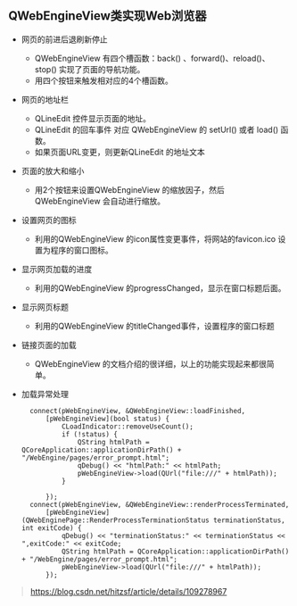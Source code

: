 ## QWebEngineView类实现Web浏览器
- 网页的前进后退刷新停止
	- QWebEngineView 有四个槽函数：back() 、forward()、reload()、stop() 实现了页面的导航功能。
	- 用四个按钮来触发相对应的4个槽函数。

- 网页的地址栏
	- QLineEdit 控件显示页面的地址。
	- QLineEdit 的回车事件 对应 QWebEngineView 的 setUrl() 或者 load() 函数。
	- 如果页面URL变更，则更新QLineEdit 的地址文本

- 页面的放大和缩小
	- 用2个按钮来设置QWebEngineView 的缩放因子，然后QWebEngineView 会自动进行缩放。

- 设置网页的图标
	- 利用的QWebEngineView 的icon属性变更事件，将网站的favicon.ico 设置为程序的窗口图标。

- 显示网页加载的进度
	- 利用的QWebEngineView 的progressChanged，显示在窗口标题后面。

- 显示网页标题
	- 利用的QWebEngineView 的titleChanged事件，设置程序的窗口标题

- 链接页面的加载
	- QWebEngineView 的文档介绍的很详细，以上的功能实现起来都很简单。

- 加载异常处理

		connect(pWebEngineView, &QWebEngineView::loadFinished,
			[pWebEngineView](bool status) {
				CLoadIndicator::removeUseCount();
				if (!status) {
					QString htmlPath = QCoreApplication::applicationDirPath() + "/WebEngine/pages/error_prompt.html";
					qDebug() << "htmlPath:" << htmlPath;
					pWebEngineView->load(QUrl("file:///" + htmlPath));
				}
				
			});
		connect(pWebEngineView, &QWebEngineView::renderProcessTerminated,
			[pWebEngineView](QWebEnginePage::RenderProcessTerminationStatus terminationStatus, int exitCode) {
				qDebug() << "terminationStatus:" << terminationStatus << ",exitCode:" << exitCode;
				QString htmlPath = QCoreApplication::applicationDirPath() + "/WebEngine/pages/error_prompt.html";
				pWebEngineView->load(QUrl("file:///" + htmlPath));
			});
>  https://blog.csdn.net/hitzsf/article/details/109278967